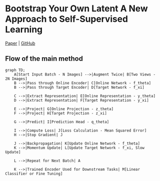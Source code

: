 # Bootstrap Your Own Latent A New Approach to Self-Supervised Learning
[Paper](https://arxiv.org/pdf/2006.07733) |
[GitHub](https://github.com/google-deepmind/deepmind-research/tree/master/byol)

## Flow of the main method


```mermaid
graph TD;
    A[Start Input Batch - N Images] -->|Augment Twice| B[Two Views - 2N Images]
    B -->|Pass through Online Encoder| C[Online Network - f_theta]
    B -->|Pass through Target Encoder| D[Target Network - f_xi]

    C -->|Extract Representation| E[Online Representation - y_theta]
    D -->|Extract Representation| F[Target Representation - y_xi]
    
    E -->|Project| G[Online Projection - z_theta]
    F -->|Project| H[Target Projection - z_xi]

    G -->|Predict| I[Prediction Head - q_theta]
    
    I -->|Compute Loss| J[Loss Calculation - Mean Squared Error]
    H -->|Stop Gradient| J
    
    J -->|Backpropagation| K[Update Online Network - f_theta]
    K -->|Momentum Update| L[Update Target Network - f_xi, Slow Update]
    
    L -->|Repeat for Next Batch| A
    
    K -->|Trained Encoder Used for Downstream Tasks| M[Linear Classifier or Fine Tuning]